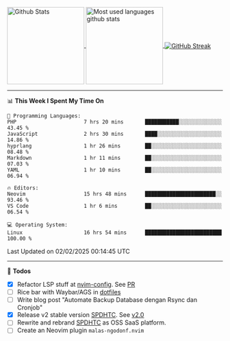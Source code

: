 <a href="https://github.com/anuraghazra/github-readme-stats">
  <img 
        height=180
        align="center" 
        src="https://github-readme-stats.vercel.app/api?username=rizkyilhampra&rank_icon=github&show_icons=true&theme=catppuccin_mocha&hide_border=true&include_all_commits=true&count_private=true&card_width=270" 
        alt="Github Stats" 
    />
</a>
<a href="https://github.com/anuraghazra/github-readme-stats">
  <img 
        height=180
        align="center" 
        src="https://github-readme-stats.vercel.app/api/top-langs/?username=rizkyilhampra&layout=compact&theme=catppuccin_mocha&hide_border=true&langs_count=8" 
        alt="Most used languages github stats" 
    />
</a>
<a href="https://git.io/streak-stats"><img src="https://streak-stats.demolab.com?user=rizkyilhampra&theme=catppuccin-mocha&hide_border=true" align="center" alt="GitHub Streak" /></a>

---

<!--START_SECTION:waka-->
📊 **This Week I Spent My Time On** 

```text
💬 Programming Languages: 
PHP                      7 hrs 20 mins       ███████████░░░░░░░░░░░░░░   43.45 % 
JavaScript               2 hrs 30 mins       ████░░░░░░░░░░░░░░░░░░░░░   14.86 % 
hyprlang                 1 hr 26 mins        ██░░░░░░░░░░░░░░░░░░░░░░░   08.48 % 
Markdown                 1 hr 11 mins        ██░░░░░░░░░░░░░░░░░░░░░░░   07.03 % 
YAML                     1 hr 10 mins        ██░░░░░░░░░░░░░░░░░░░░░░░   06.94 % 

🔥 Editors: 
Neovim                   15 hrs 48 mins      ███████████████████████░░   93.46 % 
VS Code                  1 hr 6 mins         ██░░░░░░░░░░░░░░░░░░░░░░░   06.54 % 

💻 Operating System: 
Linux                    16 hrs 54 mins      █████████████████████████   100.00 % 
```


 Last Updated on 02/02/2025 00:14:45 UTC
<!--END_SECTION:waka-->

---

📒 **Todos**
<br>
- [x] Refactor LSP stuff at [nvim-config](https://github.com/rizkyilhampra/nvim-config). See [PR](https://github.com/rizkyilhampra/nvim-config/pull/9)
- [ ] Rice bar with Waybar/AGS in [dotfiles](https://github.com/rizkyilhampra/dotfiles)
- [ ] Write blog post "Automate Backup Database dengan Rsync dan Cronjob"
- [x] Release v2 stable version [SPDHTC](https://github.com/rizkyilhampra/spdhtc). See [v2.0](https://github.com/rizkyilhampra/spdhtc/releases/tag/v2.0)
- [ ] Rewrite and rebrand [SPDHTC](https://github.com/rizkyilhampra/spdhtc) as OSS SaaS platform.
- [ ] Create an Neovim plugin `malas-ngodonf.nvim`
